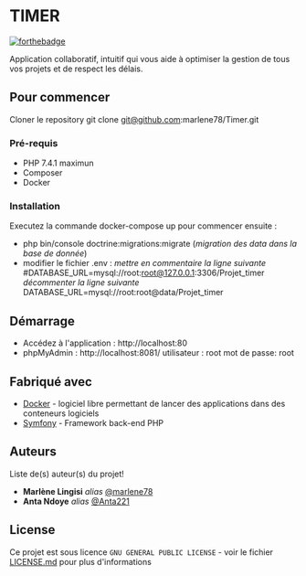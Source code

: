 # TIMER

[![forthebadge](http://forthebadge.com/images/badges/built-with-love.svg)](http://forthebadge.com)  

Application collaboratif, intuitif qui vous aide
à optimiser la gestion de tous vos projets et de respect les délais.

## Pour commencer

Cloner le repository 
git clone git@github.com:marlene78/Timer.git

### Pré-requis

- PHP 7.4.1 maximun 
- Composer
- Docker

### Installation

Executez la commande docker-compose up pour commencer 
ensuite : 
- php bin/console doctrine:migrations:migrate (*migration des data dans la base de donnée*) 
- modifier le fichier .env : *mettre en commentaire la ligne suivante* #DATABASE_URL=mysql://root:root@127.0.0.1:3306/Projet_timer
  *décommenter la ligne suivante* 
  DATABASE_URL=mysql://root:root@data/Projet_timer



## Démarrage

- Accédez à l'application : http://localhost:80 
- phpMyAdmin : http://localhost:8081/
  utilisateur : root 
  mot de passe: root

## Fabriqué avec

* [Docker](https://www.docker.com/) - logiciel libre permettant de lancer des applications dans des conteneurs logiciels
* [Symfony](https://symfony.com/) - Framework back-end PHP



## Auteurs
Liste de(s) auteur(s) du projet!
* **Marlène Lingisi** _alias_ [@marlene78](https://github.com/marlene78)
* **Anta Ndoye** _alias_ [@Anta221](https://github.com/Anta22)


## License

Ce projet est sous licence ``GNU GENERAL PUBLIC LICENSE`` - voir le fichier [LICENSE.md](LICENSE.md) pour plus d'informations


